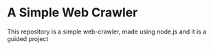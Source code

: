 # A Simple Web Crawler

This repository is a simple web-crawler, made using node.js and it is a guided project
